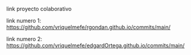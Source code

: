 link proyecto colaborativo

link numero 1: https://github.com/vriquelmefe/rgondan.github.io/commits/main/

link numero 2: https://github.com/vriquelmefe/edgardOrtega.github.io/commits/main/